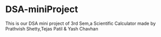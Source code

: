 # DSA-miniProject
This is our DSA mini project of 3rd Sem,a Scientific Calculator made by Prathvish Shetty,Tejas Patil & Yash Chavhan
